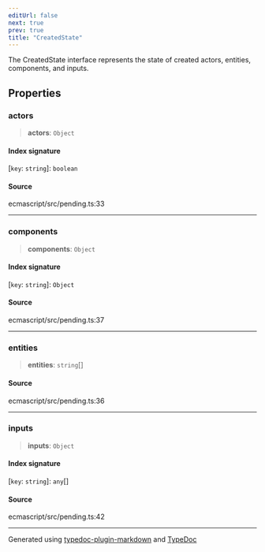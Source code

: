 ```yaml
---
editUrl: false
next: true
prev: true
title: "CreatedState"
---
```


The CreatedState interface represents the state of created actors, entities, components, and inputs.

## Properties

### actors

> **actors**: `Object`

#### Index signature

 \[`key`: `string`\]: `boolean`

#### Source

ecmascript/src/pending.ts:33

***

### components

> **components**: `Object`

#### Index signature

 \[`key`: `string`\]: `Object`

#### Source

ecmascript/src/pending.ts:37

***

### entities

> **entities**: `string`[]

#### Source

ecmascript/src/pending.ts:36

***

### inputs

> **inputs**: `Object`

#### Index signature

 \[`key`: `string`\]: `any`[]

#### Source

ecmascript/src/pending.ts:42

***

Generated using [typedoc-plugin-markdown](https://www.npmjs.com/package/typedoc-plugin-markdown) and [TypeDoc](https://typedoc.org/)

